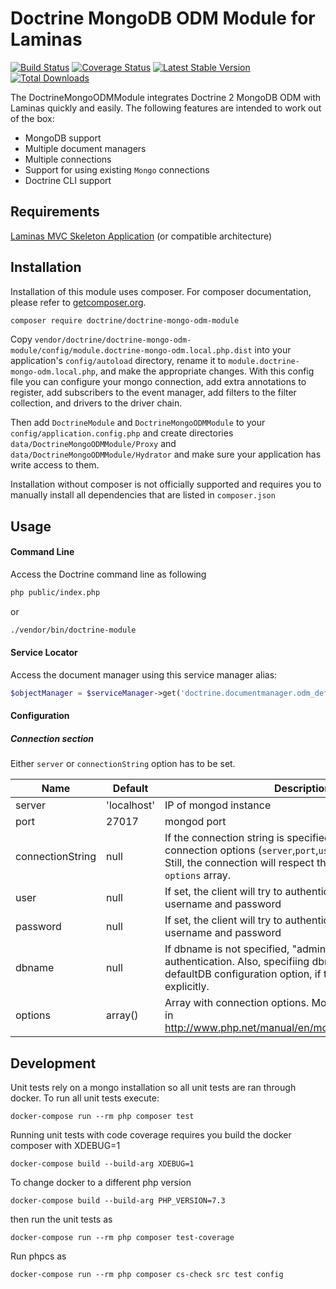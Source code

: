 # Doctrine MongoDB ODM Module for Laminas

[![Build Status](https://secure.travis-ci.org/doctrine/DoctrineMongoODMModule.png?branch=3.0.x)](http://travis-ci.org/doctrine/DoctrineMongoODMModule)
[![Coverage Status](https://coveralls.io/repos/github/doctrine/DoctrineMongoODMModule/badge.svg?branch=3.0.x)](https://coveralls.io/github/doctrine/DoctrineMongoODMModule?branch=3.0.x)
[![Latest Stable Version](https://poser.pugx.org/doctrine/doctrine-mongo-odm-module/v/stable.png)](https://packagist.org/packages/doctrine/doctrine-mongo-odm-module) 
[![Total Downloads](https://poser.pugx.org/doctrine/doctrine-mongo-odm-module/downloads.png)](https://packagist.org/packages/doctrine/doctrine-mongo-odm-module)

The DoctrineMongoODMModule integrates Doctrine 2 MongoDB ODM with Laminas
quickly and easily. The following features are intended to work out of the box:

  - MongoDB support
  - Multiple document managers
  - Multiple connections
  - Support for using existing `Mongo` connections
  - Doctrine CLI support

## Requirements

[Laminas MVC Skeleton Application](https://www.github.com/laminas/laminas-mvc-skeleton) (or compatible
architecture)

## Installation

Installation of this module uses composer. For composer documentation, please refer to
[getcomposer.org](http://getcomposer.org/).

```sh
composer require doctrine/doctrine-mongo-odm-module
```

Copy `vendor/doctrine/doctrine-mongo-odm-module/config/module.doctrine-mongo-odm.local.php.dist` into your application's
`config/autoload` directory, rename it to `module.doctrine-mongo-odm.local.php`, and make the appropriate changes.
With this config file you can configure your mongo connection, add extra annotations to register, add subscribers to
the event manager, add filters to the filter collection, and drivers to the driver chain.

Then add `DoctrineModule` and `DoctrineMongoODMModule` to your `config/application.config.php` and create directories
`data/DoctrineMongoODMModule/Proxy` and `data/DoctrineMongoODMModule/Hydrator` and make sure your application has 
write access to them.

Installation without composer is not officially supported and requires you to manually install all dependencies
that are listed in `composer.json`


## Usage

#### Command Line
Access the Doctrine command line as following

```sh
php public/index.php
```
or
```sh
./vendor/bin/doctrine-module
```

#### Service Locator
Access the document manager using this service manager alias:

```php
$objectManager = $serviceManager->get('doctrine.documentmanager.odm_default');
```

#### Configuration
##### Connection section

Either `server` or `connectionString` option has to be set.

| Name        | Default    |Description |
|-------------|------------|------------|
| server      |'localhost' | IP of mongod instance
| port        | 27017      | mongod port
| connectionString        | null      | If the connection string is specified, it will overwrite other connection options (`server`,`port`,`user`,`password`,`dbname`). Still, the connection will respect the settings passed in `options` array.
| user        | null        | If set, the client will try to authenticate with given username and password
| password    | null        | If set, the client will try to authenticate with given username and password
| dbname      | null        | If dbname is not specified, "admin" will be used for authentication. Also, specifiing dbname affecs the defaultDB configuration option, if that's not specified explicitly.
| options     | array()     | Array with connection options. More detailed description in http://www.php.net/manual/en/mongoclient.construct.php


Development
-----------

Unit tests rely on a mongo installation so all unit tests are ran through 
docker.  To run all unit tests execute:

```
docker-compose run --rm php composer test
```

Running unit tests with code coverage requires you build the docker
composer with XDEBUG=1

```
docker-compose build --build-arg XDEBUG=1
```

To change docker to a different php version

```
docker-compose build --build-arg PHP_VERSION=7.3
```

then run the unit tests as 

```
docker-compose run --rm php composer test-coverage
```

Run phpcs as 
```
docker-compose run --rm php composer cs-check src test config
```

